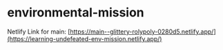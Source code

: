 # environmental-mission

Netlify Link for main: [https://main--glittery-rolypoly-0280d5.netlify.app/](https://learning-undefeated-env-mission.netlify.app/)
